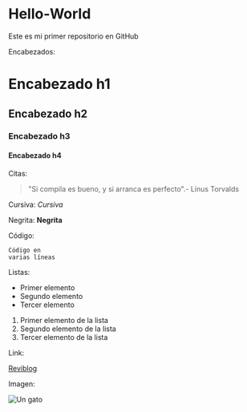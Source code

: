 # Hello-World
Este es mi primer repositorio en GitHub

Encabezados:

# Encabezado h1
## Encabezado h2
### Encabezado h3
#### Encabezado h4

Citas:

>"Si compila es bueno, y si arranca es perfecto".- Linus Torvalds

Cursiva:
*Cursiva*

Negrita:
**Negrita**

Código:
```´[lenguaje]
Código en
varias líneas
```

Listas:

* Primer elemento
* Segundo elemento
* Tercer elemento

1. Primer elemento de la lista
2. Segundo elemento de la lista
3. Tercer elemento de la lista

Link:

[Reviblog](www.reviblog.net)

Imagen:

![Un gato](https://reviblog.net/wp-content/uploads/2018/06/IMG_20180608_104752.jpg)
